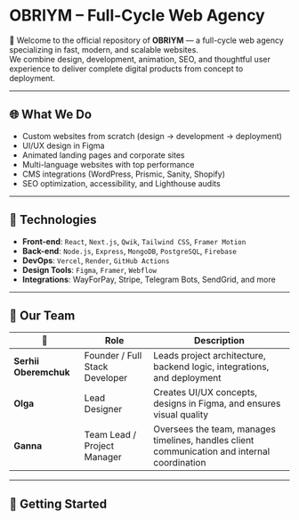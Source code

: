 # OBRIYM – Full-Cycle Web Agency

👋 Welcome to the official repository of **OBRIYM** — a full-cycle web agency specializing in fast, modern, and scalable websites.  
We combine design, development, animation, SEO, and thoughtful user experience to deliver complete digital products from concept to deployment.

---

## 🌐 What We Do

- Custom websites from scratch (design → development → deployment)
- UI/UX design in Figma
- Animated landing pages and corporate sites
- Multi-language websites with top performance
- CMS integrations (WordPress, Prismic, Sanity, Shopify)
- SEO optimization, accessibility, and Lighthouse audits

---

## 🧠 Technologies

- **Front-end**: `React`, `Next.js`, `Qwik`, `Tailwind CSS`, `Framer Motion`
- **Back-end**: `Node.js`, `Express`, `MongoDB`, `PostgreSQL`, `Firebase`
- **DevOps**: `Vercel`, `Render`, `GitHub Actions`
- **Design Tools**: `Figma`, `Framer`, `Webflow`
- **Integrations**: WayForPay, Stripe, Telegram Bots, SendGrid, and more

---

## 👥 Our Team

| 👤                    | Role                           | Description                                                                                  |
| --------------------- | ------------------------------ | -------------------------------------------------------------------------------------------- |
| **Serhii Oberemchuk** | Founder / Full Stack Developer | Leads project architecture, backend logic, integrations, and deployment                      |
| **Olga**              | Lead Designer                  | Creates UI/UX concepts, designs in Figma, and ensures visual quality                         |
| **Ganna**             | Team Lead / Project Manager    | Oversees the team, manages timelines, handles client communication and internal coordination |

---

## 🚀 Getting Started
